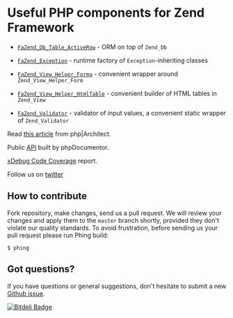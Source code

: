 # Useful PHP components for Zend Framework

 * [`FaZend_Db_Table_ActiveRow`](https://github.com/tpc2/fazend-framework/wiki/FaZend_Db_Table_ActiveRow) - ORM on top of `Zend_Db`

 * [`FaZend_Exception`](https://github.com/tpc2/fazend-framework/wiki/FaZend_Exception) - runtime factory of `Exception`-inheriting classes

 * [`FaZend_View_Helper_Forma`](https://github.com/tpc2/fazend-framework/wiki/FaZend_View_Helper_Forma) - convenient wrapper around `Zend_View_Helper_Form`

 * [`FaZend_View_Helper_HtmlTable`](https://github.com/tpc2/fazend-framework/wiki/FaZend_View_Helper_HtmlTable) - convenient builder of HTML tables in `Zend_View`

 * [`FaZend_Validator`](https://github.com/tpc2/fazend-framework/wiki/FaZend_Validator) - validator of input values, a convenient static wrapper of `Zend_Validator`

Read [this article](http://img.fazend.com/phparchitect-Feb10.pdf) from php|Architect.

Public [API](http://fw.fazend.com/api) built by phpDocumentor.

[xDebug Code Coverage](http://fw.fazend.com/coverage) report.

Follow us on [twitter](http://twitter.com/fazend)

## How to contribute

Fork repository, make changes, send us a pull request. We will review
your changes and apply them to the `master` branch shortly, provided
they don't violate our quality standards. To avoid frustration, before
sending us your pull request please run Phing build:

```
$ phing
```

## Got questions?

If you have questions or general suggestions, don't hesitate to submit
a new [Github issue](https://github.com/tpc2/fazend-framework/issues/new).


[![Bitdeli Badge](https://d2weczhvl823v0.cloudfront.net/tpc2/fazend-framework/trend.png)](https://bitdeli.com/free "Bitdeli Badge")

